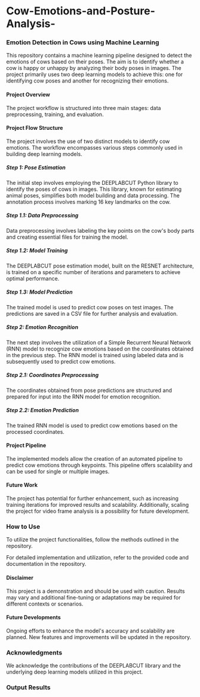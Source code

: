 # Cow-Emotions-and-Posture-Analysis-

### Emotion Detection in Cows using Machine Learning

This repository contains a machine learning pipeline designed to detect the emotions of cows based on their poses. The aim is to identify whether a cow is happy or unhappy by analyzing their body poses in images. The project primarily uses two deep learning models to achieve this: one for identifying cow poses and another for recognizing their emotions.

#### Project Overview
The project workflow is structured into three main stages: data preprocessing, training, and evaluation.

#### Project Flow Structure
The project involves the use of two distinct models to identify cow emotions. The workflow encompasses various steps commonly used in building deep learning models.

##### Step 1: Pose Estimation
The initial step involves employing the DEEPLABCUT Python library to identify the poses of cows in images. This library, known for estimating animal poses, simplifies both model building and data processing. The annotation process involves marking 16 key landmarks on the cow.

##### Step 1.1: Data Preprocessing
Data preprocessing involves labeling the key points on the cow's body parts and creating essential files for training the model.

##### Step 1.2: Model Training
The DEEPLABCUT pose estimation model, built on the RESNET architecture, is trained on a specific number of iterations and parameters to achieve optimal performance.

##### Step 1.3: Model Prediction
The trained model is used to predict cow poses on test images. The predictions are saved in a CSV file for further analysis and evaluation.

##### Step 2: Emotion Recognition
The next step involves the utilization of a Simple Recurrent Neural Network (RNN) model to recognize cow emotions based on the coordinates obtained in the previous step. The RNN model is trained using labeled data and is subsequently used to predict cow emotions.

##### Step 2.1: Coordinates Preprocessing
The coordinates obtained from pose predictions are structured and prepared for input into the RNN model for emotion recognition.

##### Step 2.2: Emotion Prediction
The trained RNN model is used to predict cow emotions based on the processed coordinates.

#### Project Pipeline
The implemented models allow the creation of an automated pipeline to predict cow emotions through keypoints. This pipeline offers scalability and can be used for single or multiple images.

#### Future Work
The project has potential for further enhancement, such as increasing training iterations for improved results and scalability. Additionally, scaling the project for video frame analysis is a possibility for future development.

### How to Use

To utilize the project functionalities, follow the methods outlined in the repository.

For detailed implementation and utilization, refer to the provided code and documentation in the repository.

#### Disclaimer
This project is a demonstration and should be used with caution. Results may vary and additional fine-tuning or adaptations may be required for different contexts or scenarios.

#### Future Developments
Ongoing efforts to enhance the model's accuracy and scalability are planned. New features and improvements will be updated in the repository.

### Acknowledgments
We acknowledge the contributions of the DEEPLABCUT library and the underlying deep learning models utilized in this project.

### Output Results
<img src=" " /> <br>
<img src=" " /> <br>

